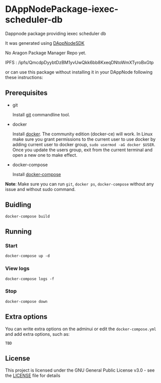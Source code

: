 # DAppNodePackage-iexec-scheduler-db

Dappnode package providing iexec scheduler db

It was generated using [DAppNodeSDK](https://github.com/dappnode/DAppNodeSDK)

No Aragon Package Manager Repo yet.

IPFS : /ipfs/QmcdpDyybtDzBM1yvUwQkk6bb8KxeqDNtoWmXTyroBxGtp

or can use this package without installing it in your DAppNode following these instructions:

## Prerequisites

- git

   Install [git](https://git-scm.com/book/en/v2/Getting-Started-Installing-Git) commandline tool.

- docker

   Install [docker](https://docs.docker.com/engine/installation). The community edition (docker-ce) will work. In Linux make sure you grant permissions to the current user to use docker by adding current user to docker group, `sudo usermod -aG docker $USER`. Once you update the users group, exit from the current terminal and open a new one to make effect.

- docker-compose

   Install [docker-compose](https://docs.docker.com/compose/install)
   
**Note**: Make sure you can run `git`, `docker ps`, `docker-compose` without any issue and without sudo command.


## Buidling

`docker-compose build`

## Running

### Start

`docker-compose up -d`

### View logs

`docker-compose logs -f`

### Stop

`docker-compose down`

## Extra options

You can write extra options on the adminui or edit the `docker-compose.yml` and add extra options, such as:
```
TBD
```

## License

This project is licensed under the GNU General Public License v3.0 - see the [LICENSE](LICENSE) file for details

